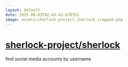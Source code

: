 ```yaml
---
layout: default
date: 2025-08-03T02:43:43.670752
image: assets/sherlock-project_sherlock_cropped.png
---
```


# [sherlock-project/sherlock](https://github.com/sherlock-project/sherlock)

find social media accounts by username
